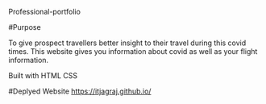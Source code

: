 Professional-portfolio

#Purpose

To give prospect travellers better insight to their travel during this covid times. This website gives you information about covid as well as your flight information.

Built with
HTML
CSS

#Deplyed Website 
https://itjagraj.github.io/
